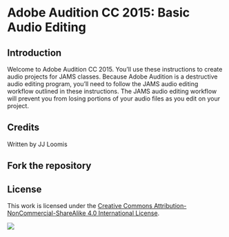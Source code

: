 # Adobe Audition CC 2015: Basic Audio Editing

## Introduction

Welcome to Adobe Audition CC 2015. You’ll use these instructions to create audio projects for JAMS classes. Because Adobe Audition is a destructive audio editing program, you’ll need to follow the JAMS audio editing workflow outlined in these instructions. The JAMS audio editing workflow will prevent you from losing portions of your audio files as you edit on your project.

## Credits

Written by JJ Loomis

## Fork the repository



## License

This work is licensed under the [Creative Commons Attribution-NonCommercial-ShareAlike 4.0 International License](https://creativecommons.org/licenses/by-nc-sa/4.0/).

![](https://licensebuttons.net/l/by-nc-sa/4.0/88x31.png)



